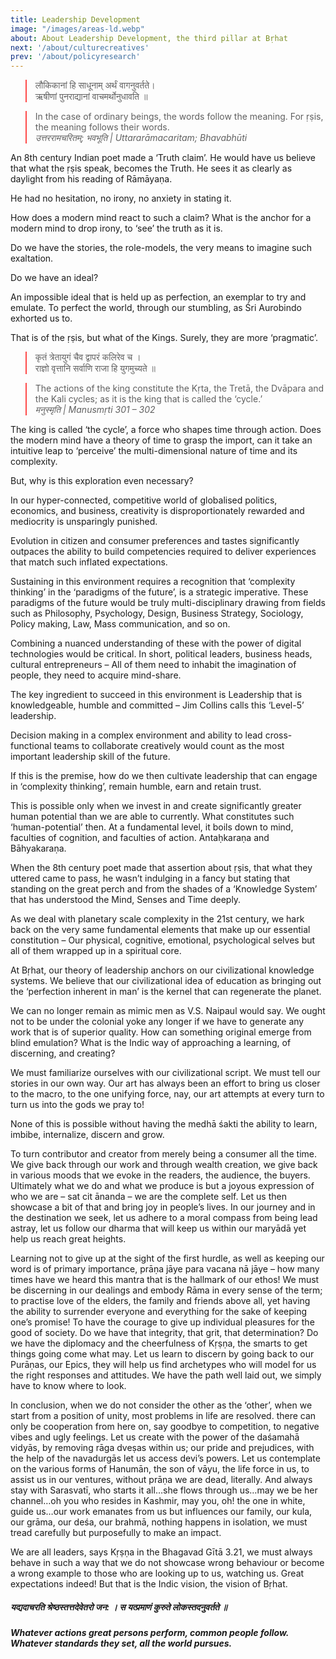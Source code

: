 ```yaml
---
title: Leadership Development
image: "/images/areas-ld.webp"
about: About Leadership Development, the third pillar at Bṛhat
next: '/about/culturecreatives'
prev: '/about/policyresearch'
---
```


> लौकिकानां हि साधूनाम् अर्थं वागनुवर्तते।  
> ऋषीणां पुनराद्यानां वाचमर्थोनुधावति ॥

> In the case of ordinary beings, the words follow the meaning. For ṛṣis, the meaning follows their words.<br><cite>उत्तररामचरितम्; भवभूति | Uttararāmacaritam; Bhavabhūti</cite>

An 8th century Indian poet made a ‘Truth claim’. He would have us believe that what the ṛṣis speak, becomes the Truth. He sees it as clearly as daylight from his reading of Rāmāyaṇa.

He had no hesitation, no irony, no anxiety in stating it.

How does a modern mind react to such a claim? What is the anchor for a modern mind to drop irony, to ‘see’ the truth as it is.

Do we have the stories, the role-models, the very means to imagine such exaltation.

Do we have an ideal?

An impossible ideal that is held up as perfection, an exemplar to try and emulate. To perfect the world, through our stumbling, as Śri Aurobindo exhorted us to.

That is of the ṛṣis, but what of the Kings. Surely, they are more ‘pragmatic’.

> कृतं त्रेतायुगं चैव द्वापरं कलिरेव च ।  
> राज्ञो वृत्तानि सर्वाणि राजा हि युगमुच्यते ॥

> The actions of the king constitute the Kṛta, the Tretā, the Dvāpara and the Kali cycles; as it is the king that is called the ‘cycle.’<br><cite> मनुस्मृति | Manusmṛti 301 – 302</cite>

The king is called ‘the cycle’, a force who shapes time through action. Does the modern mind have a theory of time to grasp the import, can it take an intuitive leap to ‘perceive’ the multi-dimensional nature of time and its complexity.

But, why is this exploration even necessary?

In our hyper-connected, competitive world of globalised politics, economics, and business, creativity is disproportionately rewarded and mediocrity is unsparingly punished. 

Evolution in citizen and consumer preferences and tastes significantly outpaces the ability to build competencies required to deliver experiences that match such inflated expectations.

Sustaining in this environment requires a recognition that ‘complexity thinking’ in the ‘paradigms of the future’, is a strategic imperative. These paradigms of the future would be truly multi-disciplinary drawing from fields such as Philosophy, Psychology, Design, Business Strategy, Sociology, Policy making, Law, Mass communication, and so on. 

Combining a nuanced understanding of these with the power of digital technologies would be critical. In short, political leaders, business heads, cultural entrepreneurs – All of them need to inhabit the imagination of people, they need to acquire mind-share.

The key ingredient to succeed in this environment is Leadership that is knowledgeable, humble and committed – Jim Collins calls this ‘Level-5’ leadership.  

Decision making in a complex environment and ability to lead cross-functional teams to collaborate creatively would count as the most important leadership skill of the future.

If this is the premise, how do we then cultivate leadership that can engage in ‘complexity thinking’, remain humble, earn and retain trust.

This is possible only when we invest in and create significantly greater human potential than we are able to currently. What constitutes such ‘human-potential’ then. At a fundamental level, it boils down to mind, faculties of cognition, and faculties of action. Antaḥkaraṇa and Bāhyakaraṇa.

When the 8th century poet made that assertion about ṛṣis, that what they uttered came to pass, he wasn’t indulging in a fancy but stating that standing on the great perch and from the shades of a ‘Knowledge System’ that has understood the Mind, Senses and Time deeply.

As we deal with planetary scale complexity in the 21st century, we hark back on the very same fundamental elements that make up our essential constitution – Our physical, cognitive, emotional, psychological selves but all of them wrapped up in a spiritual core.

At Bṛhat, our theory of leadership anchors on our civilizational knowledge systems. We believe that our civilizational idea of education as bringing out the ‘perfection inherent in man’ is the kernel that can regenerate the planet.

We can no longer remain as mimic men as V.S. Naipaul would say. We ought not to be under the colonial yoke any longer if we have to generate any work that is of superior quality. How can something original emerge from blind emulation? What is the Indic way of approaching a learning, of discerning, and creating?

We must familiarize ourselves with our civilizational script. We must tell our stories in our own way. Our art has always been an effort to bring us closer to the macro, to the one unifying force, nay, our art attempts at every turn to turn us into the gods we pray to!

None of this is possible without having the medhā śakti the ability to learn, imbibe, internalize, discern and grow.

To turn contributor and creator from merely being a consumer all the time. We give back through our work and through wealth creation, we give back in various moods that we evoke in the readers, the audience, the buyers. Ultimately what we do and what we produce is but a joyous expression of who we are – sat cit ānanda – we are the complete self. Let us then showcase a bit of that and bring joy in people’s lives. In our journey and in the destination we seek, let us adhere to a moral compass from being lead astray, let us follow our dharma that will keep us within our maryādā yet help us reach great heights.

Learning not to give up at the sight of the first hurdle, as well as keeping our word is of primary importance, prāṇa jāye para vacana nā jāye – how many times have we heard this mantra that is the hallmark of our ethos! We must be discerning in our dealings and embody Rāma in every sense of the term; to practise love of the elders, the family and friends above all, yet having the ability to surrender everyone and everything for the sake of keeping one’s promise! To have the courage to give up individual pleasures for the good of society. Do we have that integrity, that grit, that determination? Do we have the diplomacy and the cheerfulness of Kṛṣṇa, the smarts to get things going come what may. Let us learn to discern by going back to our Purāṇas, our Epics, they will help us find archetypes who will model for us the right responses and attitudes. We have the path well laid out, we simply have to know where to look.

In conclusion, when we do not consider the other as the ‘other’, when we start from a position of unity, most problems in life are resolved. there can only be cooperation from here on, say goodbye to competition, to negative vibes and ugly feelings. Let us create with the power of the daśamahā vidyās, by removing rāga dveṣas within us; our pride and prejudices, with the help of the navadurgās let us access devi’s powers. Let us contemplate on the various forms of Hanumān, the son of vāyu, the life force in us, to assist us in our ventures, without prāṇa we are dead, literally. And always stay with Sarasvatī, who starts it all…she flows through us…may we be her channel…oh you who resides in Kashmir, may you, oh! the one in white, guide us…our work emanates from us but influences our family, our kula, our grāma, our deśa, our brahmā, nothing happens in isolation, we must tread carefully but purposefully to make an impact.

We are all leaders, says Kṛṣṇa in the Bhagavad Gītā 3.21, we must always behave in such a way that we do not showcase wrong behaviour or become a wrong example to those who are looking up to us, watching us. Great expectations indeed! But that is the Indic vision, the vision of Bṛhat.

##### यद्यदाचरति श्रेष्ठस्तत्तदेवेतरो जन: ।  स यत्प्रमाणं कुरुते लोकस्तदनुवर्तते ॥

##### Whatever actions great persons perform, common people follow. Whatever standards they set, all the world pursues.

<style>
	blockquote { border-color: #fe4a49;}
</style>